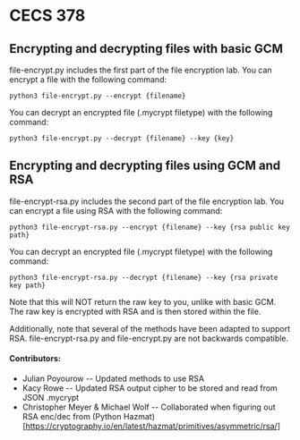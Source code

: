 # CECS 378

## Encrypting and decrypting files with basic GCM

file-encrypt.py includes the first part of the file encryption lab. You can encrypt a file with the following command:

`python3 file-encrypt.py --encrypt {filename}`

You can decrypt an encrypted file (.mycrypt filetype) with the following command:

`python3 file-encrypt.py --decrypt {filename} --key {key}`

## Encrypting and decrypting files using GCM and RSA

file-encrypt-rsa.py includes the second part of the file encryption lab. You can encrypt a file using RSA with the following command:

`python3 file-encrypt-rsa.py --encrypt {filename} --key {rsa public key path}`

You can decrypt an encrypted file (.mycrypt filetype) with the following command:

`python3 file-encrypt-rsa.py --decrypt {filename} --key {rsa private key path}`

Note that this will NOT return the raw key to you, unlike with basic GCM. The raw key is encrypted with RSA and is then stored within the file.

Additionally, note that several of the methods have been adapted to support RSA. file-encrypt-rsa.py and file-encrypt.py are not backwards compatible.

#### Contributors:
- Julian Poyourow
-- Updated methods to use RSA
- Kacy Rowe
-- Updated RSA output cipher to be stored and read from JSON .mycrypt
- Christopher Meyer & Michael Wolf
-- Collaborated when figuring out RSA enc/dec from (Python Hazmat)[https://cryptography.io/en/latest/hazmat/primitives/asymmetric/rsa/]